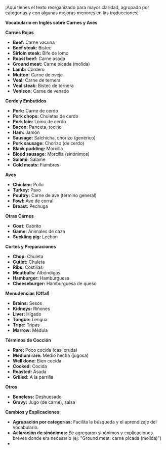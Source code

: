 ¡Aquí tienes el texto reorganizado para mayor claridad, agrupado por categorías y con algunas mejoras menores en las traducciones!

**Vocabulario en Inglés sobre Carnes y Aves**

**Carnes Rojas**

*   **Beef:** Carne vacuna
*   **Beef steak:** Bistec
*   **Sirloin steak:** Bife de lomo
*   **Roast beef:** Carne asada
*   **Ground meat:** Carne picada (molida)
*   **Lamb:** Cordero
*   **Mutton:** Carne de oveja
*   **Veal:** Carne de ternera
*   **Veal steak:** Bistec de ternera
*   **Venison:** Carne de venado

**Cerdo y Embutidos**

*   **Pork:** Carne de cerdo
*   **Pork chops:** Chuletas de cerdo
*   **Pork loin:** Lomo de cerdo
*   **Bacon:** Panceta, tocino
*   **Ham:** Jamón
*   **Sausage:** Salchicha, chorizo (genérico)
*   **Pork sausage:** Chorizo (de cerdo)
*   **Black pudding:** Morcilla
*   **Blood sausage:** Morcilla (sinónimos)
*   **Salami:** Salame
*   **Cold meats:** Fiambres

**Aves**

*   **Chicken:** Pollo
*   **Turkey:** Pavo
*   **Poultry:** Carne de ave (término general)
*   **Fowl:** Ave de corral
*   **Breast:** Pechuga

**Otras Carnes**

*   **Goat:** Cabrito
*   **Game:** Animales de caza
*   **Suckling pig:** Lechón

**Cortes y Preparaciones**

*   **Chop:** Chuleta
*   **Cutlet:** Chuleta
*   **Ribs:** Costillas
*   **Meatballs:** Albóndigas
*   **Hamburger:** Hamburguesa
*   **Cheeseburger:** Hamburguesa de queso

**Menudencias (Offal)**

*   **Brains:** Sesos
*   **Kidneys:** Riñones
*   **Liver:** Hígado
*   **Tongue:** Lengua
*   **Tripe:** Tripas
*   **Marrow:** Médula

**Términos de Cocción**

*   **Rare:** Poco cocida (casi cruda)
*   **Medium rare:** Medio hecha (jugosa)
*   **Well done:** Bien cocida
*   **Cooked:** Cocida
*   **Roasted:** Asada
*   **Grilled:** A la parrilla

**Otros**

*   **Boneless:** Deshuesado
*   **Gravy:** Jugo (de carne), salsa

**Cambios y Explicaciones:**

*   **Agrupación por categorías:** Facilita la búsqueda y el aprendizaje del vocabulario.
*   **Aclaración de sinónimos:** Se agregaron sinónimos y explicaciones breves donde era necesario (ej: "Ground meat: carne picada (molida)")
*   